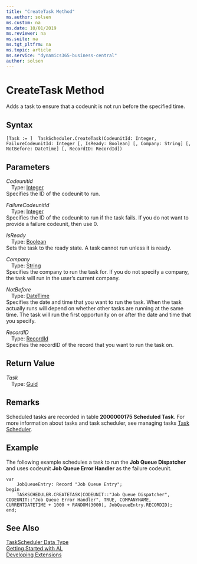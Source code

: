 ```yaml
---
title: "CreateTask Method"
ms.author: solsen
ms.custom: na
ms.date: 10/01/2019
ms.reviewer: na
ms.suite: na
ms.tgt_pltfrm: na
ms.topic: article
ms.service: "dynamics365-business-central"
author: solsen
---
```

[//]: # (START>DO_NOT_EDIT)
[//]: # (IMPORTANT:Do not edit any of the content between here and the END>DO_NOT_EDIT.)
[//]: # (Any modifications should be made in the .xml files in the ModernDev repo.)
# CreateTask Method
Adds a task to ensure that a codeunit is not run before the specified time.


## Syntax
```
[Task := ]  TaskScheduler.CreateTask(CodeunitId: Integer, FailureCodeunitId: Integer [, IsReady: Boolean] [, Company: String] [, NotBefore: DateTime] [, RecordID: RecordId])
```
## Parameters
*CodeunitId*  
&emsp;Type: [Integer](../integer/integer-data-type.md)  
Specifies the ID of the codeunit to run.
          
*FailureCodeunitId*  
&emsp;Type: [Integer](../integer/integer-data-type.md)  
 Specifies the ID of the codeunit to run if the task fails. If you do not want to provide a failure codeunit, then use 0.
          
*IsReady*  
&emsp;Type: [Boolean](../boolean/boolean-data-type.md)  
Sets the task to the ready state. A task cannot run unless it is ready.
          
*Company*  
&emsp;Type: [String](../string/string-data-type.md)  
Specifies the company to run the task for. If you do not specify a company, the task will run in the user’s current company.
          
*NotBefore*  
&emsp;Type: [DateTime](../datetime/datetime-data-type.md)  
Specifies the date and time that you want to run the task. When the task actually runs will depend on whether other tasks are running at the same time. The task will run the first opportunity on or after the date and time that you specify.
          
*RecordID*  
&emsp;Type: [RecordId](../recordid/recordid-data-type.md)  
Specifies the recordID of the record that you want to run the task on.
          


## Return Value
*Task*  
&emsp;Type: [Guid](../guid/guid-data-type.md)  
  


[//]: # (IMPORTANT: END>DO_NOT_EDIT)

## Remarks  
Scheduled tasks are recorded in table **2000000175 Scheduled Task**.  For more information about tasks and task scheduler, see managing tasks [Task Scheduler](../../devenv-task-scheduler.md).  

## Example  
The following example schedules a task to run the **Job Queue Dispatcher** and uses codeunit **Job Queue Error Handler** as the failure codeunit. 

```  
var
    JobQueueEntry: Record "Job Queue Entry";
begin
    TASKSCHEDULER.CREATETASK(CODEUNIT::"Job Queue Dispatcher", CODEUNIT::"Job Queue Error Handler", TRUE, COMPANYNAME, CURRENTDATETIME + 1000 + RANDOM(3000), JobQueueEntry.RECORDID);  
end;
```  


## See Also
[TaskScheduler Data Type](taskscheduler-data-type.md)  
[Getting Started with AL](../../devenv-get-started.md)  
[Developing Extensions](../../devenv-dev-overview.md)  
